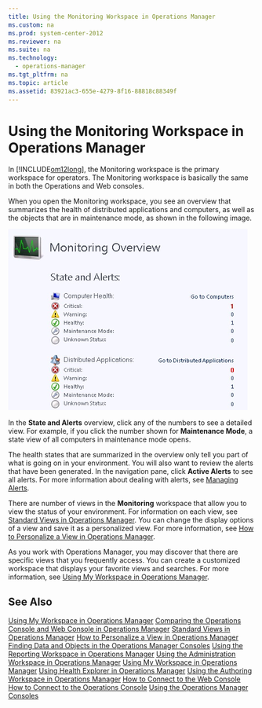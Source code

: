 ```yaml
---
title: Using the Monitoring Workspace in Operations Manager
ms.custom: na
ms.prod: system-center-2012
ms.reviewer: na
ms.suite: na
ms.technology: 
  - operations-manager
ms.tgt_pltfrm: na
ms.topic: article
ms.assetid: 83921ac3-655e-4279-8f16-88818c88349f
---
```

# Using the Monitoring Workspace in Operations Manager
In [!INCLUDE[om12long](../Token/om12long_md.md)], the Monitoring workspace is the primary workspace for operators. The Monitoring workspace is basically the same in both the Operations and Web consoles.

When you open the Monitoring workspace, you see an overview that summarizes the health of distributed applications and computers, as well as the objects that are in maintenance mode, as shown in the following image.

![](../Image/Monitor.jpg)

In the **State and Alerts** overview, click any of the numbers to see a detailed view. For example, if you click the number shown for **Maintenance Mode**, a state view of all computers in maintenance mode opens.

The health states that are summarized in the overview only tell you part of what is going on in your environment. You will also want to review the alerts that have been generated. In the navigation pane, click **Active Alerts** to see all alerts. For more information about dealing with alerts, see [Managing Alerts](../Topic/Managing-Alerts.md).

There are number of views in the **Monitoring** workspace that allow you to view the status of your environment. For information on each view, see [Standard Views in Operations Manager](../Topic/Standard-Views-in-Operations-Manager.md). You can change the display options of a view and save it as a personalized view. For more information, see [How to Personalize a View in Operations Manager](../Topic/How-to-Personalize-a-View-in-Operations-Manager.md).

As you work with Operations Manager, you may discover that there are specific views that you frequently access. You can create a customized workspace that displays your favorite views and searches. For more information, see [Using My Workspace in Operations Manager](../Topic/Using-My-Workspace-in-Operations-Manager.md).

## See Also
[Using My Workspace in Operations Manager](../Topic/Using-My-Workspace-in-Operations-Manager.md)
[Comparing the Operations Console and Web Console in Operations Manager](../Topic/Comparing-the-Operations-Console-and-Web-Console-in-Operations-Manager.md)
[Standard Views in Operations Manager](../Topic/Standard-Views-in-Operations-Manager.md)
[How to Personalize a View in Operations Manager](../Topic/How-to-Personalize-a-View-in-Operations-Manager.md)
[Finding Data and Objects in the Operations Manager Consoles](../Topic/Finding-Data-and-Objects-in-the-Operations-Manager-Consoles.md)
[Using the Reporting Workspace in Operations Manager](../Topic/Using-the-Reporting-Workspace-in-Operations-Manager.md)
[Using the Administration Workspace in Operations Manager](../Topic/Using-the-Administration-Workspace-in-Operations-Manager.md)
[Using My Workspace in Operations Manager](../Topic/Using-My-Workspace-in-Operations-Manager.md)
[Using Health Explorer in Operations Manager](../Topic/Using-Health-Explorer-in-Operations-Manager.md)
[Using the Authoring Workspace in Operations Manager](../Topic/Using-the-Authoring-Workspace-in-Operations-Manager.md)
[How to Connect to the Web Console](../Topic/How-to-Connect-to-the-Web-Console.md)
[How to Connect to the Operations Console](../Topic/How-to-Connect-to-the-Operations-Console.md)
[Using the Operations Manager Consoles](../Topic/Using-the-Operations-Manager-Consoles.md)

